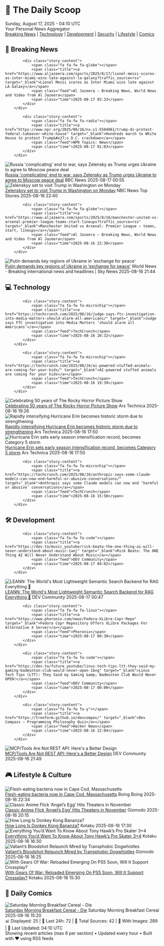 <!-- Processing 54 RSS feeds at 2025-08-17 04:10:09 UTC -->
<!-- Processing: Garfield -->
<!-- Processing: Cyanide & Happiness -->
<!-- Processing: Questionable Content -->
<!-- Processing: Girl Genius -->
<!-- Processing: Dinosaur Comics -->
<!-- Processing: CNN Top Stories -->
<!-- Processing: BBC World News -->
<!-- Processing: Al Jazeera Breaking News -->
<!-- Processing: NPR News -->
<!-- Processing: Associated Press Breaking -->
<!-- Processing: Sky News World -->
<!-- Processing: The Verge -->
<!-- Processing: Ars Technica -->
<!-- Processing: O'Reilly Radar -->
<!-- Processing: WIRED -->
<!-- Processing: Slashdot -->
<!-- Processing: Lobsters Python -->
<!-- Processing: Hacker News -->
<!-- Processing: Dev.to -->
<!-- Processing: StackOverflow Blog -->
<!-- Processing: DistroWatch -->
<!-- Processing: GitHub Blog -->
<!-- Processing: DZone -->
<!-- Processing: Martin Fowler -->
<!-- Processing: Lifehacker -->
<!-- Processing: Gizmodo -->
<!-- Processing: Boing Boing -->
<!-- Processing: Krebs on Security -->
<!-- Generated 4 new posts out of 28 feeds processed -->
<div class="newspaper-header">
    <h1 class="newspaper-title">📰 The Daily Scoop</h1>
    <div class="newspaper-date">Sunday, August 17, 2025 - 04:10 UTC</div>
    <div class="newspaper-subtitle">Your Personal News Aggregator</div>
</div>

<div class="newspaper-nav">
    <a href="#breaking">Breaking News</a> |
    <a href="#tech">Technology</a> |
    <a href="#dev">Development</a> |
    <a href="#security">Security</a> |
    <a href="#lifestyle">Lifestyle</a> |
    <a href="#webcomics">Comics</a>
</div>

<div class="news-section breaking-news" id="breaking">
<h2 class="section-header">🚨 Breaking News</h2>
<div class="stories-container">
<div class="story">
            
            <div class="story-content">
                <span class="fa fa-fw fa-globe"></span>
                <span class="title"><a href="https://www.aljazeera.com/sports/2025/8/17/lionel-messi-scores-as-inter-miami-wins-late-against-la-galaxy?traffic_source=rss" target="_blank">Lionel Messi scores as Inter Miami wins late against LA Galaxy</a></span>
                <span class="feed">Al Jazeera – Breaking News, World News and Video from Al Jazeera</span>
                <span class="time">2025-08-17 03:33</span>
            </div>
        </div>
<div class="story">
            
            <div class="story-content">
                <span class="fa fa-fw fa-radio"></span>
                <span class="title"><a href="https://www.npr.org/2025/08/16/nx-s1-5504861/trump-dc-protest-federal-takeover-white-house" target="_blank">Hundreds march to White House to protest Trump&#x27;s D.C. crackdown</a></span>
                <span class="feed">NPR Topics: News</span>
                <span class="time">2025-08-17 01:03</span>
            </div>
        </div>
<div class="story">
            <img src="https://ichef.bbci.co.uk/ace/standard/240/cpsprodpb/ea6c/live/d7e14800-7aff-11f0-89a1-076024a5287f.jpg" alt="Russia &#x27;complicating&#x27; end to war, says Zelensky as Trump urges Ukraine to agree to Moscow peace deal" class="story-image" loading="lazy" onerror="this.style.display='none'">
            <div class="story-content">
                <span class="fa fa-fw fa-earth-americas"></span>
                <span class="title"><a href="https://www.bbc.com/news/articles/c04rv2p3936o?at_medium=RSS&at_campaign=rss" target="_blank">Russia &#x27;complicating&#x27; end to war, says Zelensky as Trump urges Ukraine to agree to Moscow peace deal</a></span>
                <span class="feed">BBC News</span>
                <span class="time">2025-08-17 00:55</span>
            </div>
        </div>
<div class="story">
            <img src="https://media-cldnry.s-nbcnews.com/image/upload/t_fit_1500w/mpx/2704722219/2025_08/1755384004528_wnn_vhi_trump_putin_fallout_250816_1920x1080-n1k3kg.jpg" alt="Zelenskyy set to visit Trump in Washington on Monday" class="story-image" loading="lazy" onerror="this.style.display='none'">
            <div class="story-content">
                <span class="fa fa-fw fa-broadcast-tower"></span>
                <span class="title"><a href="https://www.nbcnews.com/video/zelenskyy-set-to-visit-trump-in-washington-on-monday-245151301512" target="_blank">Zelenskyy set to visit Trump in Washington on Monday</a></span>
                <span class="feed">NBC News Top Stories</span>
                <span class="time">2025-08-16 22:40</span>
            </div>
        </div>
<div class="story">
            
            <div class="story-content">
                <span class="fa fa-fw fa-globe"></span>
                <span class="title"><a href="https://www.aljazeera.com/sports/2025/8/16/manchester-united-vs-arsenal-premier-league-teams-start-lineups?traffic_source=rss" target="_blank">Manchester United vs Arsenal: Premier League – teams, start, lineups</a></span>
                <span class="feed">Al Jazeera – Breaking News, World News and Video from Al Jazeera</span>
                <span class="time">2025-08-16 22:30</span>
            </div>
        </div>
<div class="story">
            <img src="https://e3.365dm.com/25/08/1920x1080/skynews-zelenskyy-trump-putin_6990183.jpg?20250813230400" alt="Putin demands key regions of Ukraine in &#x27;exchange for peace&#x27;" class="story-image" loading="lazy" onerror="this.style.display='none'">
            <div class="story-content">
                <span class="fa fa-fw fa-satellite"></span>
                <span class="title"><a href="https://news.sky.com/story/vladimir-putin-demands-key-parts-of-ukraine-in-exchange-for-peace-13413322" target="_blank">Putin demands key regions of Ukraine in &#x27;exchange for peace&#x27;</a></span>
                <span class="feed">World News - Breaking international news and headlines | Sky News</span>
                <span class="time">2025-08-16 21:44</span>
            </div>
        </div>
</div>
</div>
<div class="news-section tech-news" id="tech">
<h2 class="section-header">💻 Technology</h2>
<div class="stories-container">
<div class="story">
            
            <div class="story-content">
                <span class="fa fa-fw fa-microchip"></span>
                <span class="title"><a href="https://techcrunch.com/2025/08/16/judge-says-ftc-investigation-into-media-matters-should-alarm-all-americans/" target="_blank">Judge says FTC investigation into Media Matters ‘should alarm all Americans’</a></span>
                <span class="feed">TechCrunch</span>
                <span class="time">2025-08-16 20:32</span>
            </div>
        </div>
<div class="story">
            
            <div class="story-content">
                <span class="fa fa-fw fa-microchip"></span>
                <span class="title"><a href="https://techcrunch.com/2025/08/16/ai-powered-stuffed-animals-are-coming-for-your-kids/" target="_blank">AI-powered stuffed animals are coming for your kids</a></span>
                <span class="feed">TechCrunch</span>
                <span class="time">2025-08-16 19:39</span>
            </div>
        </div>
<div class="story">
            <img src="https://cdn.arstechnica.net/wp-content/uploads/2025/08/horrorTOP-500x500-1754745298.jpg" alt="Celebrating 50 years of The Rocky Horror Picture Show" class="story-image" loading="lazy" onerror="this.style.display='none'">
            <div class="story-content">
                <span class="fa fa-fw fa-cog"></span>
                <span class="title"><a href="https://arstechnica.com/culture/2025/08/celebrating-50-years-of-the-rocky-horror-picture-show/" target="_blank">Celebrating 50 years of The Rocky Horror Picture Show</a></span>
                <span class="feed">Ars Technica</span>
                <span class="time">2025-08-16 19:26</span>
            </div>
        </div>
<div class="story">
            <img src="https://cdn.arstechnica.net/wp-content/uploads/2025/08/20252281710_GOES19-ABI-taw-GEOCOLOR-1800x1080-1-500x500.jpg" alt="Rapidly intensifying Hurricane Erin becomes historic storm due to strengthening" class="story-image" loading="lazy" onerror="this.style.display='none'">
            <div class="story-content">
                <span class="fa fa-fw fa-cog"></span>
                <span class="title"><a href="https://arstechnica.com/science/2025/08/hurricane-erin-sets-early-season-intensification-record-becomes-category-5-storm/" target="_blank">Rapidly intensifying Hurricane Erin becomes historic storm due to strengthening</a></span>
                <span class="feed">Ars Technica</span>
                <span class="time">2025-08-16 17:50</span>
            </div>
        </div>
<div class="story">
            <img src="https://cdn.arstechnica.net/wp-content/uploads/2025/08/20252281710_GOES19-ABI-taw-GEOCOLOR-1800x1080-1-500x500.jpg" alt="Hurricane Erin sets early season intensification record, becomes Category 5 storm" class="story-image" loading="lazy" onerror="this.style.display='none'">
            <div class="story-content">
                <span class="fa fa-fw fa-cog"></span>
                <span class="title"><a href="https://arstechnica.com/science/2025/08/hurricane-erin-sets-early-season-intensification-record-becomes-category-5-storm/" target="_blank">Hurricane Erin sets early season intensification record, becomes Category 5 storm</a></span>
                <span class="feed">Ars Technica</span>
                <span class="time">2025-08-16 17:50</span>
            </div>
        </div>
<div class="story">
            
            <div class="story-content">
                <span class="fa fa-fw fa-microchip"></span>
                <span class="title"><a href="https://techcrunch.com/2025/08/16/anthropic-says-some-claude-models-can-now-end-harmful-or-abusive-conversations/" target="_blank">Anthropic says some Claude models can now end ‘harmful or abusive’ conversations</a></span>
                <span class="feed">TechCrunch</span>
                <span class="time">2025-08-16 15:50</span>
            </div>
        </div>
</div>
</div>
<div class="news-section dev-news" id="dev">
<h2 class="section-header">🛠️ Development</h2>
<div class="stories-container">
<div class="story">
            
            <div class="story-content">
                <span class="fa fa-fw fa-code"></span>
                <span class="title"><a href="https://dev.to/music_youtube/rick-beato-the-one-thing-ai-will-never-understand-about-music-1aej" target="_blank">Rick Beato: The ONE Thing AI Will Never Understand About Music</a></span>
                <span class="feed">DEV Community</span>
                <span class="time">2025-08-17 04:02</span>
            </div>
        </div>
<div class="story">
            <img src="https://media2.dev.to/dynamic/image/width=800%2Cheight=%2Cfit=scale-down%2Cgravity=auto%2Cformat=auto/https%3A%2F%2Fdev-to-uploads.s3.amazonaws.com%2Fuploads%2Farticles%2Fc0szyfj3ha75e0qf8gpu.png" alt="LEANN: The World&#x27;s Most Lightweight Semantic Search Backend for RAG Everything 🎉" class="story-image" loading="lazy" onerror="this.style.display='none'">
            <div class="story-content">
                <span class="fa fa-fw fa-code"></span>
                <span class="title"><a href="https://dev.to/yichuan_wang_fcf06c22a529/leann-the-worlds-most-lightweight-semantic-search-backend-for-rag-everything-57l9" target="_blank">LEANN: The World&#x27;s Most Lightweight Semantic Search Backend for RAG Everything 🎉</a></span>
                <span class="feed">DEV Community</span>
                <span class="time">2025-08-17 00:47</span>
            </div>
        </div>
<div class="story">
            
            <div class="story-content">
                <span class="fa fa-fw fa-linux"></span>
                <span class="title"><a href="https://www.phoronix.com/news/Fedora-XLibre-Copr-Repo" target="_blank">Fedora Copr Repository Offers XLibre Packages For Alternative X Server</a></span>
                <span class="feed">Phoronix</span>
                <span class="time">2025-08-17 00:30</span>
            </div>
        </div>
<div class="story">
            
            <div class="story-content">
                <span class="fa fa-fw fa-code"></span>
                <span class="title"><a href="https://dev.to/future_youtube/linus-tech-tips-ltt-they-said-my-gaming-badminton-club-would-never-open-1bng" target="_blank">Linus Tech Tips (LTT): They Said my Gaming &amp; Badminton Club Would Never OPEN!</a></span>
                <span class="feed">DEV Community</span>
                <span class="time">2025-08-17 00:00</span>
            </div>
        </div>
<div class="story">
            
            <div class="story-content">
                <span class="fa fa-fw fa-y"></span>
                <span class="title"><a href="https://treeform.github.io/devcompas/" target="_blank">Dev Compass – Programming Philosophy Quiz</a></span>
                <span class="feed">Hacker News</span>
                <span class="time">2025-08-16 22:04</span>
            </div>
        </div>
<div class="story">
            <img src="https://media2.dev.to/dynamic/image/width=800%2Cheight=%2Cfit=scale-down%2Cgravity=auto%2Cformat=auto/https%3A%2F%2Fdev-to-uploads.s3.amazonaws.com%2Fuploads%2Fuser%2Fprofile_image%2F775%2Fb53040cb-edbb-4c37-94ec-96bae8c67084.jpg" alt="MCP/Tools Are Not REST API: Here&#x27;s a Better Design" class="story-image" loading="lazy" onerror="this.style.display='none'">
            <div class="story-content">
                <span class="fa fa-fw fa-code"></span>
                <span class="title"><a href="https://dev.to/pmbanugo/mcptools-are-not-rest-api-heres-a-better-design-364n" target="_blank">MCP/Tools Are Not REST API: Here&#x27;s a Better Design</a></span>
                <span class="feed">DEV Community</span>
                <span class="time">2025-08-16 21:49</span>
            </div>
        </div>
</div>
</div>
<div class="news-section lifestyle-news" id="lifestyle">
<h2 class="section-header">🎮 Lifestyle & Culture</h2>
<div class="stories-container">
<div class="story">
            <img src="https://i0.wp.com/boingboing.net/wp-content/uploads/2025/08/Some-delicious-raw-oysters-I-ate-in-West-Hollywo.jpg?fit=1080%2C1434&amp;quality=60&amp;ssl=1" alt="Flesh-eating bacteria now in Cape Cod, Massachusetts" class="story-image" loading="lazy" onerror="this.style.display='none'">
            <div class="story-content">
                <span class="fa fa-fw fa-arrow-right"></span>
                <span class="title"><a href="https://boingboing.net/2025/08/16/flesh-eating-bacteria-now-in-cape-cod-massachusetts.html" target="_blank">Flesh-eating bacteria now in Cape Cod, Massachusetts</a></span>
                <span class="feed">Boing Boing</span>
                <span class="time">2025-08-16 22:34</span>
            </div>
        </div>
<div class="story">
            <img src="https://gizmodo.com/app/uploads/2025/08/angels-egg-hed.jpg" alt="Classic Anime Flick ‘Angel’s Egg’ Hits Theaters in November" class="story-image" loading="lazy" onerror="this.style.display='none'">
            <div class="story-content">
                <span class="fa fa-fw fa-computer"></span>
                <span class="title"><a href="https://gizmodo.com/classic-anime-flick-angels-egg-hits-theaters-in-november-2000643992" target="_blank">Classic Anime Flick ‘Angel’s Egg’ Hits Theaters in November</a></span>
                <span class="feed">Gizmodo</span>
                <span class="time">2025-08-16 20:15</span>
            </div>
        </div>
<div class="story">
            <img src="https://kotaku.com/app/uploads/2025/08/hed16.jpg" alt="How Long Is Donkey Kong Bananza?" class="story-image" loading="lazy" onerror="this.style.display='none'">
            <div class="story-content">
                <span class="fa fa-fw fa-gamepad"></span>
                <span class="title"><a href="https://kotaku.com/donkey-kong-bananza-hltb-hours-switch-2-2-2000618086" target="_blank">How Long Is Donkey Kong Bananza?</a></span>
                <span class="feed">Kotaku</span>
                <span class="time">2025-08-16 17:30</span>
            </div>
        </div>
<div class="story">
            <img src="https://kotaku.com/app/uploads/2025/08/hed15.jpg" alt="Everything You’d Want To Know About Tony Hawk’s Pro Skater 3+4" class="story-image" loading="lazy" onerror="this.style.display='none'">
            <div class="story-content">
                <span class="fa fa-fw fa-gamepad"></span>
                <span class="title"><a href="https://kotaku.com/tony-hawk-pro-skater-3-4-skaters-crossplay-hltb-save-2000618077" target="_blank">Everything You’d Want To Know About Tony Hawk’s Pro Skater 3+4</a></span>
                <span class="feed">Kotaku</span>
                <span class="time">2025-08-16 16:30</span>
            </div>
        </div>
<div class="story">
            <img src="https://gizmodo.com/app/uploads/2025/08/bloodshot-beyond.jpg" alt="Valiant’s Bloodshot Relaunch Mired by Transphobic Dogwhistles" class="story-image" loading="lazy" onerror="this.style.display='none'">
            <div class="story-content">
                <span class="fa fa-fw fa-computer"></span>
                <span class="title"><a href="https://gizmodo.com/valiant-comics-bloodshot-transphobia-mauro-mantella-2000644072" target="_blank">Valiant’s Bloodshot Relaunch Mired by Transphobic Dogwhistles</a></span>
                <span class="feed">Gizmodo</span>
                <span class="time">2025-08-16 16:25</span>
            </div>
        </div>
<div class="story">
            <img src="https://kotaku.com/app/uploads/2025/08/hed14.jpg" alt="With Gears Of War: Reloaded Emerging On PS5 Soon, Will It Support Crossplay?" class="story-image" loading="lazy" onerror="this.style.display='none'">
            <div class="story-content">
                <span class="fa fa-fw fa-gamepad"></span>
                <span class="title"><a href="https://kotaku.com/gears-of-war-reloaded-crossplay-cross-save-progression-ps5-xbox-2000618072" target="_blank">With Gears Of War: Reloaded Emerging On PS5 Soon, Will It Support Crossplay?</a></span>
                <span class="feed">Kotaku</span>
                <span class="time">2025-08-16 15:30</span>
            </div>
        </div>
</div>
</div>
<div class="news-section webcomics-section" id="webcomics">
<h2 class="section-header">🎨 Daily Comics</h2>
<div class="stories-container">
<div class="story">
            <img src="https://www.smbc-comics.com/comics/1755141363-20250816.png" alt="Saturday Morning Breakfast Cereal - Die" class="story-image" loading="lazy" onerror="this.style.display='none'">
            <div class="story-content">
                <span class="fa fa-fw fa-smile"></span>
                <span class="title"><a href="https://www.smbc-comics.com/comic/die-2" target="_blank">Saturday Morning Breakfast Cereal - Die</a></span>
                <span class="feed">Saturday Morning Breakfast Cereal</span>
                <span class="time">2025-08-16 15:20</span>
            </div>
        </div>
</div>
</div>

<div class="newspaper-footer">
    <div class="stats">
        📊 Displayed: 25 | 📅 Last 24h: 72 | 📡 Total Sources: 42 | 📸 With Images: 289 |
        🔄 Last Updated: 04:10 UTC
    </div>
    <div class="footer-note">
        Showing recent articles (max 6 per section) • Updated every hour • Built with ❤️ using RSS feeds
    </div>
</div>
